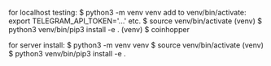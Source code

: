 for localhost testing:
$ python3 -m venv venv
add to venv/bin/activate:
export TELEGRAM_API_TOKEN='...' etc.
$ source venv/bin/activate
(venv) $ python3 venv/bin/pip3 install -e .
(venv) $ coinhopper

for server install:
$ python3 -m venv venv
$ source venv/bin/activate
(venv) $ python3 venv/bin/pip3 install -e .
